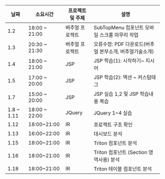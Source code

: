 | 날짜 | 소요시간 | 프로젝트 및 주제 | 설명 |
| ---- | ---- | ---- | ---- |
| 1.2 | 18:00 ~ 21:00 | 버추얼 프로젝트 | SubTopMenu 컴포넌트 모바일 스크롤 마무리 작업 |
| 1.3 | 20:30 ~ 21:30 | 버추얼 프로젝트 | 오류수정: PDF 다운로드(버추얼 본부소개, 버추얼기술소개) |
| 1.4 | 18:00 ~ 21:00 | JSP | JSP 학습(1): 시작하기~ 지시어 |
| 1.5 | 17:00 ~ 20:00 | JSP | JSP 학습(2):  액션 ~ 커스텀태그 |
| 1.7 | 15:00 ~ 20:00 | JSP | JSP 실습 1,2 및 JSP 학습내용 복습 |
| 1.8 ~ 1.11 | 18:00 ~ 22:00 | JQuery | JQuery 1~4 실습 |
| 1.12 | 18:00~21:00 | IR | 프로젝트 구조 확인 |
| 1.13 | 16:00~22:00 | IR | 대시보드 분석 |
| 1.15 | 18:00~21:00 | IR | Triton 컴포넌트 분석 |
| 1.16 | 18:00~21:00 | IR | Triton 컴포넌트 (Section 영역사용) 분석 |
| 1.18 | 18:00~21:00 | IR | Triton 테이블 컴포넌트 분석 |

